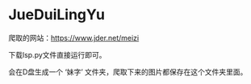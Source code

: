 # JueDuiLingYu
爬取的网站：https://www.jder.net/meizi

下载lsp.py文件直接运行即可。

会在D盘生成一个 ‘妹字’ 文件夹，爬取下来的图片都保存在这个文件夹里面。
